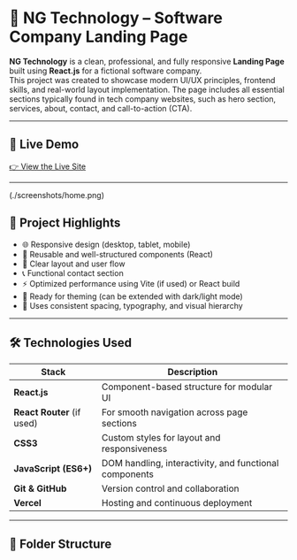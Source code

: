 # 💼 NG Technology – Software Company Landing Page

**NG Technology** is a clean, professional, and fully responsive **Landing Page** built using **React.js** for a fictional software company.  
This project was created to showcase modern UI/UX principles, frontend skills, and real-world layout implementation. The page includes all essential sections typically found in tech company websites, such as hero section, services, about, contact, and call-to-action (CTA).

---

## 🔗 Live Demo
[👉 View the Live Site](https://ng-technology.vercel.app/)

---
(./screenshots/home.png)
## 🚀 Project Highlights

- 🌐 Responsive design (desktop, tablet, mobile)
- 🧩 Reusable and well-structured components (React)
- 🎯 Clear layout and user flow
- 📞 Functional contact section
- ⚡ Optimized performance using Vite (if used) or React build
- 🌙 Ready for theming (can be extended with dark/light mode)
- 📐 Uses consistent spacing, typography, and visual hierarchy

---

## 🛠️ Technologies Used

| Stack         | Description |
|---------------|-------------|
| **React.js**  | Component-based structure for modular UI |
| **React Router** (if used) | For smooth navigation across page sections |
| **CSS3**      | Custom styles for layout and responsiveness |
| **JavaScript (ES6+)** | DOM handling, interactivity, and functional components |
| **Git & GitHub** | Version control and collaboration |
| **Vercel**    | Hosting and continuous deployment |

---

## 📂 Folder Structure

